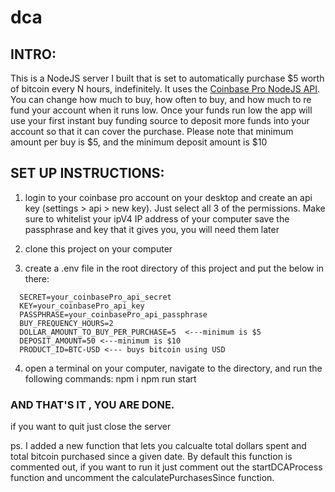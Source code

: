 # dca

## INTRO:

This is a NodeJS server I built that is set to automatically purchase $5 worth of bitcoin every N hours, indefinitely. It uses the [Coinbase Pro NodeJS API](https://www.npmjs.com/package/coinbase-pro). You can change how much to buy, how often to buy, and how much to re fund your account when it runs low. Once your funds run low the app will use your first instant buy funding source to deposit more funds into your account so that it can cover the purchase.
Please note that minimum amount per buy is $5, and the minimum deposit amount is \$10

## SET UP INSTRUCTIONS:

1. login to your coinbase pro account on your desktop and create an api key (settings > api > new key). Just select all 3 of the permissions. Make sure to whitelist your ipV4 IP address of your computer
   save the passphrase and key that it gives you, you will need them later

2. clone this project on your computer

3. create a .env file in the root directory of this project and put the below in there:

```
  SECRET=your_coinbasePro_api_secret
  KEY=your_coinbasePro_api_key
  PASSPHRASE=your_coinbasePro_api_passphrase
  BUY_FREQUENCY_HOURS=2
  DOLLAR_AMOUNT_TO_BUY_PER_PURCHASE=5  <---minimum is $5
  DEPOSIT_AMOUNT=50 <---minimum is $10
  PRODUCT_ID=BTC-USD <--- buys bitcoin using USD
```

4. open a terminal on your computer, navigate to the directory, and run the following commands:
   npm i
   npm run start

### AND THAT'S IT , YOU ARE DONE.

if you want to quit just close the server

ps. I added a new function that lets you calcualte total dollars spent and total bitcoin purchased since a given date. By default this function is commented out, if you want to run it just comment out the startDCAProcess function and uncomment the calculatePurchasesSince function.
